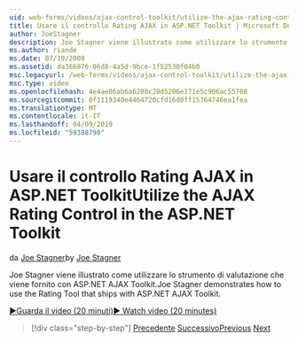 ```yaml
---
uid: web-forms/videos/ajax-control-toolkit/utilize-the-ajax-rating-control-in-the-aspnet-toolkit
title: Usare il controllo Rating AJAX in ASP.NET Toolkit | Microsoft Docs
author: JoeStagner
description: Joe Stagner viene illustrato come utilizzare lo strumento di valutazione che viene fornito con ASP.NET AJAX Toolkit.
ms.author: riande
ms.date: 07/10/2008
ms.assetid: da366876-06d8-4a5d-9bce-1f52530f04b0
msc.legacyurl: /web-forms/videos/ajax-control-toolkit/utilize-the-ajax-rating-control-in-the-aspnet-toolkit
msc.type: video
ms.openlocfilehash: 4e4ae06ab6a6208c20d5206e171e5c906ac55708
ms.sourcegitcommit: 0f1119340e4464720cfd16d0ff15764746ea1fea
ms.translationtype: MT
ms.contentlocale: it-IT
ms.lasthandoff: 04/09/2019
ms.locfileid: "59388790"
---
```

# <a name="utilize-the-ajax-rating-control-in-the-aspnet-toolkit"></a><span data-ttu-id="1ce81-103">Usare il controllo Rating AJAX in ASP.NET Toolkit</span><span class="sxs-lookup"><span data-stu-id="1ce81-103">Utilize the AJAX Rating Control in the ASP.NET Toolkit</span></span>

<span data-ttu-id="1ce81-104">da [Joe Stagner](https://github.com/JoeStagner)</span><span class="sxs-lookup"><span data-stu-id="1ce81-104">by [Joe Stagner](https://github.com/JoeStagner)</span></span>

<span data-ttu-id="1ce81-105">Joe Stagner viene illustrato come utilizzare lo strumento di valutazione che viene fornito con ASP.NET AJAX Toolkit.</span><span class="sxs-lookup"><span data-stu-id="1ce81-105">Joe Stagner demonstrates how to use the Rating Tool that ships with ASP.NET AJAX Toolkit.</span></span>

[<span data-ttu-id="1ce81-106">&#9654;Guarda il video (20 minuti)</span><span class="sxs-lookup"><span data-stu-id="1ce81-106">&#9654; Watch video (20 minutes)</span></span>](https://channel9.msdn.com/Blogs/ASP-NET-Site-Videos/utilize-the-ajax-rating-control-in-the-aspnet-toolkit)

> [!div class="step-by-step"]
> <span data-ttu-id="1ce81-107">[Precedente](how-do-i-the-ajax-toolkit-reorder-control.md)
> [Successivo](control-extenders.md)</span><span class="sxs-lookup"><span data-stu-id="1ce81-107">[Previous](how-do-i-the-ajax-toolkit-reorder-control.md)
[Next](control-extenders.md)</span></span>
